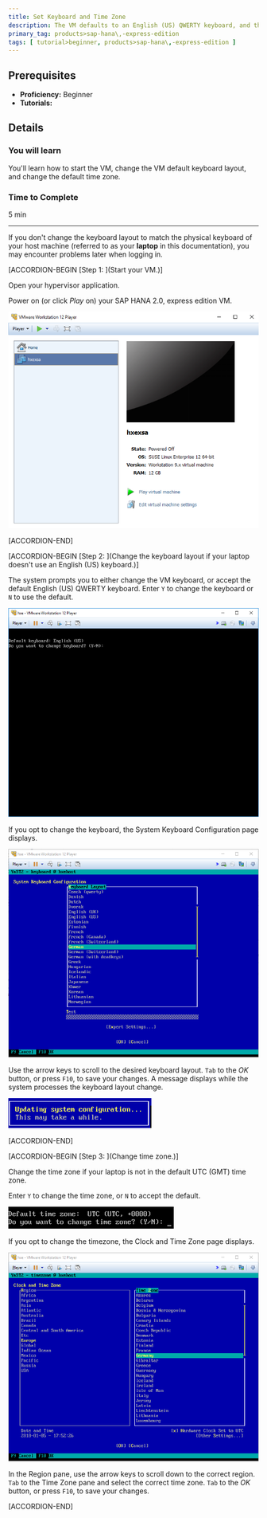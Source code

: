 ```yaml
---
title: Set Keyboard and Time Zone
description: The VM defaults to an English (US) QWERTY keyboard, and the UTC time zone. When prompted, change the keyboard layout and time zone to match your location, or accept the defaults.
primary_tag: products>sap-hana\,-express-edition
tags: [ tutorial>beginner, products>sap-hana\,-express-edition ]
---
```


<!-- loiod0775daa77ca4aaea29ea74b3e2e2ac1 -->

## Prerequisites
 - **Proficiency:** Beginner
 - **Tutorials:**  

## Details
### You will learn
You'll learn how to start the VM, change the VM default keyboard layout, and change the default time zone.

### Time to Complete
5 min

---

If you don't change the keyboard layout to match the physical keyboard of your host machine (referred to as your **laptop** in this documentation), you may encounter problems later when logging in.

[ACCORDION-BEGIN [Step 1: ](Start your VM.)]

Open your hypervisor application.

Power on (or click *Play* on) your SAP HANA 2.0, express edition VM.

![loio6ea1fbd9f13e4f02a2452aea309623fa_HiRes](loio6ea1fbd9f13e4f02a2452aea309623fa_HiRes.png)

[ACCORDION-END]

[ACCORDION-BEGIN [Step 2: ](Change the keyboard layout if your laptop doesn't use an English (US) keyboard.)]

The system prompts you to either change the VM keyboard, or accept the default English (US) QWERTY keyboard. Enter `Y` to change the keyboard or `N` to use the default.

![loio1d4688914c3f455fb5adf8ee85917238_LowRes](loio1d4688914c3f455fb5adf8ee85917238_LowRes.png)

If you opt to change the keyboard, the System Keyboard Configuration page displays.

![loio5f2d94465a1048e6ac1eecaf05b52fe2_LowRes](loio5f2d94465a1048e6ac1eecaf05b52fe2_LowRes.png)

Use the arrow keys to scroll to the desired keyboard layout. `Tab` to the *OK* button, or press `F10`, to save your changes. A message displays while the system processes the keyboard layout change.

![loio77861b7b1738475a8a680ce2090812f1_LowRes](loio77861b7b1738475a8a680ce2090812f1_LowRes.png) 

[ACCORDION-END]

[ACCORDION-BEGIN [Step 3: ](Change time zone.)]

Change the time zone if your laptop is not in the default UTC (GMT) time zone.

Enter `Y` to change the time zone, or `N` to accept the default.

![loio93a3c8468a1f460fb3a85835b5f5f853_LowRes](loio93a3c8468a1f460fb3a85835b5f5f853_LowRes.png)

If you opt to change the timezone, the Clock and Time Zone page displays.

![loio04eae8f757f8428d9f6cc768c9e83d0e_LowRes](loio04eae8f757f8428d9f6cc768c9e83d0e_LowRes.png)

In the Region pane, use the arrow keys to scroll down to the correct region. `Tab` to the Time Zone pane and select the correct time zone. `Tab` to the *OK* button, or press `F10`, to save your changes.

[ACCORDION-END]


